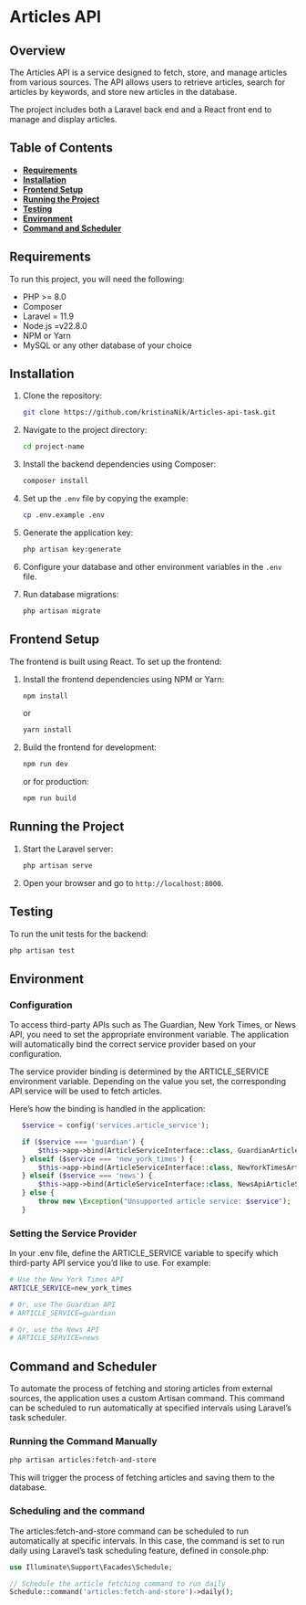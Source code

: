 # Articles API

## Overview

The Articles API is a service designed to fetch, store, and manage articles from various sources. The API allows users to retrieve articles, search for articles by keywords, and store new articles in the database.

The project includes both a Laravel back end and a React front end to manage and display articles.

## Table of Contents

- **[Requirements](#requirements)**
- **[Installation](#installation)**
- **[Frontend Setup](#frontend-setup)**
- **[Running the Project](#running-the-project)**
- **[Testing](#testing)**
- **[Environment](#environment)**
- **[Command and Scheduler](#command-and-scheduler)**

## Requirements

To run this project, you will need the following:

- PHP >= 8.0
- Composer
- Laravel = 11.9
- Node.js =v22.8.0
- NPM or Yarn
- MySQL or any other database of your choice

## Installation

1. Clone the repository:

    ```bash
    git clone https://github.com/kristinaNik/Articles-api-task.git
    ```

2. Navigate to the project directory:

    ```bash
    cd project-name
    ```

3. Install the backend dependencies using Composer:

    ```bash
    composer install
    ```

4. Set up the `.env` file by copying the example:

    ```bash
    cp .env.example .env
    ```

5. Generate the application key:

    ```bash
    php artisan key:generate
    ```

6. Configure your database and other environment variables in the `.env` file.

7. Run database migrations:

    ```bash
    php artisan migrate
    ```

## Frontend Setup

The frontend is built using React. To set up the frontend:

1. Install the frontend dependencies using NPM or Yarn:

    ```bash
    npm install
    ```

   or

    ```bash
    yarn install
    ```

2. Build the frontend for development:

    ```bash
    npm run dev
    ```

   or for production:

    ```bash
    npm run build
    ```

## Running the Project

1. Start the Laravel server:

    ```bash
    php artisan serve
    ```

2. Open your browser and go to `http://localhost:8000`.

## Testing

To run the unit tests for the backend:

```bash
php artisan test
```

## Environment

### Configuration
To access third-party APIs such as The Guardian, New York Times, or News API, you need to set the appropriate environment variable. The application will automatically bind the correct service provider based on your configuration.

The service provider binding is determined by the ARTICLE_SERVICE environment variable. Depending on the value you set, the corresponding API service will be used to fetch articles.

Here’s how the binding is handled in the application:

```php
   $service = config('services.article_service');

   if ($service === 'guardian') {
       $this->app->bind(ArticleServiceInterface::class, GuardianArticleService::class);
   } elseif ($service === 'new_york_times') {
       $this->app->bind(ArticleServiceInterface::class, NewYorkTimesArticleService::class);
   } elseif ($service === 'news') {
       $this->app->bind(ArticleServiceInterface::class, NewsApiArticleService::class);
   } else {
       throw new \Exception("Unsupported article service: $service");
   }
```
### Setting the Service Provider

In your .env file, define the ARTICLE_SERVICE variable to specify which third-party API service you’d like to use. For example:
```bash 
# Use the New York Times API
ARTICLE_SERVICE=new_york_times

# Or, use The Guardian API
# ARTICLE_SERVICE=guardian

# Or, use the News API
# ARTICLE_SERVICE=news
```
## Command and Scheduler

To automate the process of fetching and storing articles from external sources, the application uses a custom Artisan command. This command can be scheduled to run automatically at specified intervals using Laravel’s task scheduler.

### Running the Command Manually

```bash
php artisan articles:fetch-and-store
```

This will trigger the process of fetching articles and saving them to the database.

### Scheduling and the command

The articles:fetch-and-store command can be scheduled to run automatically at specific intervals. In this case, the command is set to run daily using Laravel’s task scheduling feature, defined in console.php:

```php
use Illuminate\Support\Facades\Schedule;

// Schedule the article fetching command to run daily
Schedule::command('articles:fetch-and-store')->daily();
```








